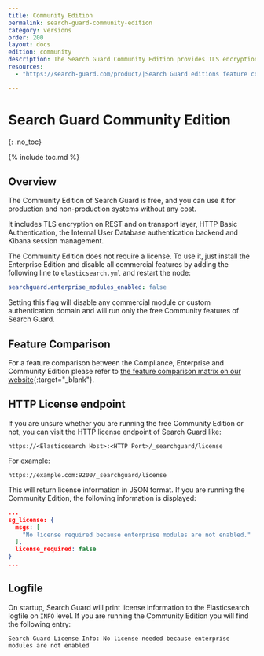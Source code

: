 ```yaml
---
title: Community Edition
permalink: search-guard-community-edition
category: versions
order: 200
layout: docs
edition: community
description: The Search Guard Community Edition provides TLS encryption and index-level permissions on REST and transport for free.
resources:
  - "https://search-guard.com/product/|Search Guard editions feature comparison (website)"

---
```

<!---
Copyright 2020 floragunn GmbH
-->
# Search Guard Community Edition
{: .no_toc}

{% include toc.md %}

## Overview 

The Community Edition of Search Guard is free, and you can use it for production and non-production systems without any cost. 

It includes TLS encryption on REST and on transport layer, HTTP Basic Authentication, the Internal User Database authentication backend and Kibana session management.

The Community Edition does not require a license. To use it, just install the Enterprise Edition and disable all commercial features by adding the following line to `elasticsearch.yml` and restart the node:

```yaml
searchguard.enterprise_modules_enabled: false
```

Setting this flag will disable any commercial module or custom authentication domain and will run only the free Community features of Search Guard.

## Feature Comparison

For a feature comparison between the Compliance, Enterprise and Community Edition please refer to [the feature comparison matrix on our website](https://search-guard.com/licensing/){:target="_blank"}.

## HTTP License endpoint

If you are unsure whether you are running the free Community Edition or not, you can visit the HTTP license endpoint of Search Guard like:

```
https://<Elasticsearch Host>:<HTTP Port>/_searchguard/license
```

For example:

```
https://example.com:9200/_searchguard/license
```

This will return license information in JSON format. If you are running the Community Edition, the following information is displayed:

```JSON
...
sg_license: {
  msgs: [
    "No license required because enterprise modules are not enabled."
  ],
  license_required: false
}
...
```

## Logfile

On startup, Search Guard will print license information to the Elasticsearch logfile on `INFO` level. If you are running the Community Edition you will find the following entry:

```
Search Guard License Info: No license needed because enterprise modules are not enabled
```